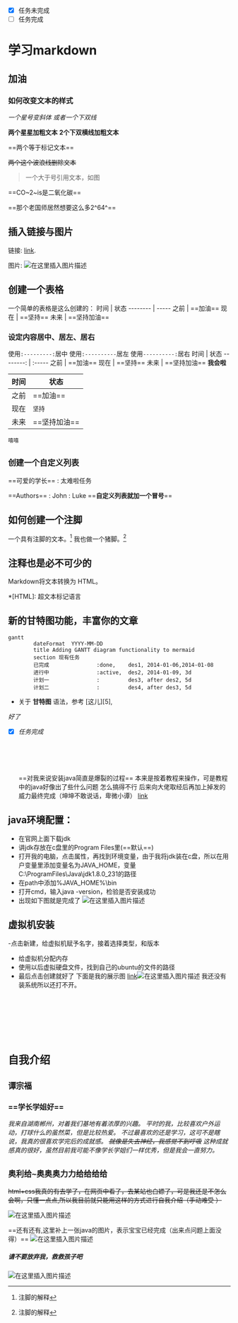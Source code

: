 
* [X]  任务未完成
*  [ ]  任务完成
# 学习markdown
## 加油

### 如何改变文本的样式

*一个星号变斜体*  _或者一个下双线_

**两个星星加粗文本** __2个下双横线加粗文本__

==两个等于标记文本==

~~两个这个波浪线删除文本~~

> 一个大于号引用文本，如图

==CO~2~is是二氧化碳==

==那个老国师居然想要这么多2^64^==

## 插入链接与图片

链接: [link](https://mp.csdn.net).

图片: ![在这里插入图片描述](https://img-blog.csdnimg.cn/201911262204301.jpg?x-oss-process=image/watermark,type_ZmFuZ3poZW5naGVpdGk,shadow_10,text_aHR0cHM6Ly9ibG9nLmNzZG4ubmV0L3FxXzQ1OTMxODk1,size_16,color_FFFFFF,t_70)
<br>
## 创建一个表格
一个简单的表格是这么创建的：
时间   | 状态
-------- | -----
之前 | ==加油==
现在  | ==坚持==
未来  | ==坚持加油==

### 设定内容居中、居左、居右
使用`:---------:`居中
使用`:----------`居左
使用`----------:`居右
 时间   | 状态
--------: | :-----
之前 | ==加油==
现在  | ==坚持==
未来  | ==坚持加油==
**我会啦**


时间   | 状态
-------- | -----------
之前 | ==加油==
现在  | `坚持`    
未来  | ==坚持加油==
`嘻嘻`
## `创建一个自定义列表`
==可爱的学长==
:  太难啦任务

==Authors==
:  John
:  Luke
==**自定义列表就加一个冒号**==

## 如何创建一个注脚

一个具有注脚的文本。[^2]
我也做一个猪脚。[^2]

[^2]: 注脚的解释

##  注释也是必不可少的

Markdown将文本转换为 HTML。

*[HTML]:   超文本标记语言
## 新的甘特图功能，丰富你的文章

```mermaid
gantt
        dateFormat  YYYY-MM-DD
        title Adding GANTT diagram functionality to mermaid
        section 现有任务
        已完成               :done,    des1, 2014-01-06,2014-01-08
        进行中               :active,  des2, 2014-01-09, 3d
        计划一               :         des3, after des2, 5d
        计划二               :         des4, after des3, 5d
```
- 关于 **甘特图** 语法，参考 [这儿][5],

*好了*
* [X] *任务完成*
<br><br><br><br><br><br>
==对我来说安装java简直是爆裂的过程==
本来是按着教程来操作，可是教程中的java好像出了些什么问题
怎么搞得不行
后来向大佬取经后再加上掉发的威力最终完成（坤坤不敢说话，卑微小谭）
[link]()
## java环境配置：
- 在官网上面下载jdk
- 讲jdk存放在c盘里的Program Files里(==默认==)
- 打开我的电脑，点击属性，再找到环境变量，由于我将jdk装在c盘，所以在用户变量里添加变量名为JAVA_HOME，变量C:\ProgramFiles\Java\jdk1.8.0_231的路径
- 在path中添加%JAVA_HOME%\bin
- 打开cmd，输入java -version，检验是否安装成功
- 出现如下图就是完成了
![在这里插入图片描述](https://img-blog.csdnimg.cn/20191128143256224.png?x-oss-process=image/watermark,type_ZmFuZ3poZW5naGVpdGk,shadow_10,text_aHR0cHM6Ly9ibG9nLmNzZG4ubmV0L3FxXzQ1OTMxODk1,size_16,color_FFFFFF,t_70)

## 虚拟机安装
-点击新建，给虚拟机赋予名字，接着选择类型，和版本
- 给虚拟机分配内存
- 使用以后虚拟硬盘文件，找到自己的ubuntu的文件的路径
- 最后点击创建就好了
下面是我的展示图
[link]()![在这里插入图片描述](https://img-blog.csdnimg.cn/20191128141348678.png?x-oss-process=image/watermark,type_ZmFuZ3poZW5naGVpdGk,shadow_10,text_aHR0cHM6Ly9ibG9nLmNzZG4ubmV0L3FxXzQ1OTMxODk1,size_16,color_FFFFFF,t_70)
我还没有装系统所以还打不开。
<br><br><br><br><br><br><br>
# `自我介绍`
## `谭宗福`
### ==学长学姐好==
*我来自湖南郴州，对着我们基地有着浓厚的兴趣。*
*平时的我，比较喜欢户外运动，打球什么的虽然菜，但是比较热爱。*
*不过最喜欢的还是学习，这可不是瞎说，我真的很喜欢学完后的成就感。
~~就像是失去神经，我感觉不到呼吸~~
这种成就感真的很好，虽然目前我可能不像学长学姐们一样优秀，但是我会一直努力。*
## `奥利给~奥奥奥力力给给给给` ##


~~html+css我真的有去学了，在网页中看了，去某站也白嫖了，可是我还是不怎么会啊，只懂一点点,所以我目前就只能用这样的方式进行自我介绍（手动难受 ）~~

![在这里插入图片描述](https://img-blog.csdnimg.cn/20191128210745886.jpg?x-oss-process=image/watermark,type_ZmFuZ3poZW5naGVpdGk,shadow_10,text_aHR0cHM6Ly9ibG9nLmNzZG4ubmV0L3FxXzQ1OTMxODk1,size_16,color_FFFFFF,t_70)

==还有还有,这里补上一张java的图片，表示宝宝已经完成（出来点问题上面没得）==
![在这里插入图片描述](https://img-blog.csdnimg.cn/20191128211341953.png?x-oss-process=image/watermark,type_ZmFuZ3poZW5naGVpdGk,shadow_10,text_aHR0cHM6Ly9ibG9nLmNzZG4ubmV0L3FxXzQ1OTMxODk1,size_16,color_FFFFFF,t_70)
##### 请不要放弃我，救救孩子吧
![在这里插入图片描述](https://img-blog.csdnimg.cn/20191128211513726.jpg?x-oss-process=image/watermark,type_ZmFuZ3poZW5naGVpdGk,shadow_10,text_aHR0cHM6Ly9ibG9nLmNzZG4ubmV0L3FxXzQ1OTMxODk1,size_16,color_FFFFFF,t_70)
